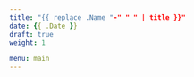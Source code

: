 ```yaml
---
title: "{{ replace .Name "-" " " | title }}"
date: {{ .Date }}
draft: true
weight: 1

menu: main
---
```


